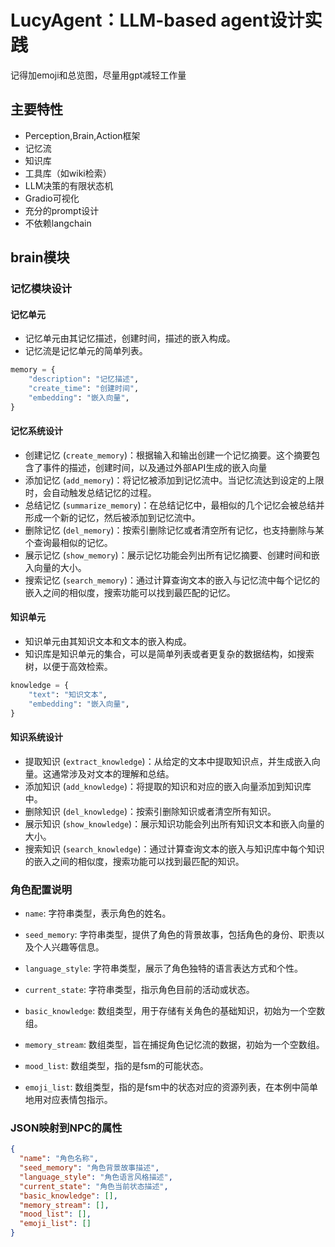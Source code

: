 # LucyAgent：LLM-based agent设计实践

记得加emoji和总览图，尽量用gpt减轻工作量

## 主要特性
- Perception,Brain,Action框架
- 记忆流
- 知识库
- 工具库（如wiki检索）
- LLM决策的有限状态机
- Gradio可视化
- 充分的prompt设计
- 不依赖langchain

## brain模块

### 记忆模块设计

#### 记忆单元
- 记忆单元由其记忆描述，创建时间，描述的嵌入构成。
- 记忆流是记忆单元的简单列表。

```python
memory = {
    "description": "记忆描述",
    "create_time": "创建时间",
    "embedding": "嵌入向量",
}
```

#### 记忆系统设计
- 创建记忆 (`create_memory`)：根据输入和输出创建一个记忆摘要。这个摘要包含了事件的描述，创建时间，以及通过外部API生成的嵌入向量
- 添加记忆 (`add_memory`)：将记忆被添加到记忆流中。当记忆流达到设定的上限时，会自动触发总结记忆的过程。
- 总结记忆 (`summarize_memory`)：在总结记忆中，最相似的几个记忆会被总结并形成一个新的记忆，然后被添加到记忆流中。
- 删除记忆 (`del_memory`)：按索引删除记忆或者清空所有记忆，也支持删除与某个查询最相似的记忆。
- 展示记忆 (`show_memory`)：展示记忆功能会列出所有记忆摘要、创建时间和嵌入向量的大小。
- 搜索记忆 (`search_memory`)：通过计算查询文本的嵌入与记忆流中每个记忆的嵌入之间的相似度，搜索功能可以找到最匹配的记忆。

#### 知识单元
- 知识单元由其知识文本和文本的嵌入构成。
- 知识库是知识单元的集合，可以是简单列表或者更复杂的数据结构，如搜索树，以便于高效检索。

```python
knowledge = {
    "text": "知识文本",
    "embedding": "嵌入向量",
}
```

#### 知识系统设计
- 提取知识 (`extract_knowledge`)：从给定的文本中提取知识点，并生成嵌入向量。这通常涉及对文本的理解和总结。
- 添加知识 (`add_knowledge`)：将提取的知识和对应的嵌入向量添加到知识库中。
- 删除知识 (`del_knowledge`)：按索引删除知识或者清空所有知识。
- 展示知识 (`show_knowledge`)：展示知识功能会列出所有知识文本和嵌入向量的大小。
- 搜索知识 (`search_knowledge`)：通过计算查询文本的嵌入与知识库中每个知识的嵌入之间的相似度，搜索功能可以找到最匹配的知识。

### 角色配置说明

- `name`: 字符串类型，表示角色的姓名。

- `seed_memory`: 字符串类型，提供了角色的背景故事，包括角色的身份、职责以及个人兴趣等信息。

- `language_style`: 字符串类型，展示了角色独特的语言表达方式和个性。

- `current_state`: 字符串类型，指示角色目前的活动或状态。

- `basic_knowledge`: 数组类型，用于存储有关角色的基础知识，初始为一个空数组。

- `memory_stream`: 数组类型，旨在捕捉角色记忆流的数据，初始为一个空数组。

- `mood_list`: 数组类型，指的是fsm的可能状态。

- `emoji_list`: 数组类型，指的是fsm中的状态对应的资源列表，在本例中简单地用对应表情包指示。

### JSON映射到NPC的属性
```json
{
  "name": "角色名称",
  "seed_memory": "角色背景故事描述",
  "language_style": "角色语言风格描述",
  "current_state": "角色当前状态描述",
  "basic_knowledge": [],
  "memory_stream": [],
  "mood_list": [],
  "emoji_list": []
}
```